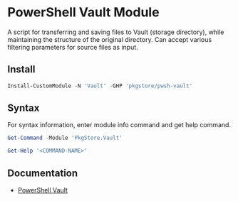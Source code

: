 # PowerShell Vault Module

A script for transferring and saving files to Vault (storage directory), while maintaining the structure of the original directory. Can accept various filtering parameters for source files as input.

## Install

```powershell
Install-CustomModule -N 'Vault' -GHP 'pkgstore/pwsh-vault'
```

## Syntax

For syntax information, enter module info command and get help command.

```powershell
Get-Command -Module 'PkgStore.Vault'
```

```powershell
Get-Help '<COMMAND-NAME>'
```

## Documentation

- [PowerShell Vault](https://lib.onl/ru/articles/2023/10/4c7aba7c-f5a6-589a-9975-fdb16f2e2862/)
